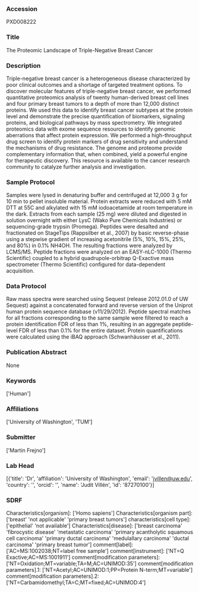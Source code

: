 ### Accession
PXD008222

### Title
The Proteomic Landscape of Triple-Negative Breast Cancer

### Description
Triple-negative breast cancer is a heterogeneous disease characterized by poor clinical outcomes and a shortage of targeted treatment options. To discover molecular features of triple-negative breast cancer, we performed quantitative proteomics analysis of twenty human-derived breast cell lines and four primary breast tumors to a depth of more than 12,000 distinct proteins. We used this data to identify breast cancer subtypes at the protein level and demonstrate the precise quantification of biomarkers, signaling proteins, and biological pathways by mass spectrometry. We integrated proteomics data with exome sequence resources to identify genomic aberrations that affect protein expression. We performed a high-throughput drug screen to identify protein markers of drug sensitivity and understand the mechanisms of drug resistance. The genome and proteome provide complementary information that, when combined, yield a powerful engine for therapeutic discovery. This resource is available to the cancer research community to catalyze further analysis and investigation.

### Sample Protocol
Samples were lysed in denaturing buffer and centrifuged at 12,000 3 g for 10 min to pellet insoluble material. Protein extracts were reduced with 5 mM DTT at 55C and alkylated with 15 mM iodoacetamide at room temperature in the dark. Extracts from each sample (25 mg) were diluted and digested in solution overnight with either LysC (Wako Pure Chemicals Industries) or sequencing-grade trypsin (Promega). Peptides were desalted and fractionated on StageTips (Rappsilber et al., 2007) by basic reverse-phase using a stepwise gradient of increasing acetonitrile (5%, 10%, 15%, 25%, and 80%) in 0.1% NH4OH. The resulting fractions were analyzed by LCMS/MS.  Peptide fractions were analyzed on an EASY-nLC-1000 (Thermo Scientific) coupled to a hybrid quadrupole-orbitrap Q-Exactive mass spectrometer (Thermo Scientific) configured for data-dependent acquisition.

### Data Protocol
Raw mass spectra were searched using Sequest (release 2012.01.0 of UW Sequest) against a concatenated forward and reverse version of the Uniprot human protein sequence database (v11/29/2012). Peptide spectral matches for all fractions corresponding to the same sample were filtered to reach a protein identification FDR of less than 1%, resulting in an aggregate peptide-level FDR of less than 0.1% for the entire dataset. Protein quantifications were calculated using the iBAQ approach (Schwanhäusser et al., 2011).

### Publication Abstract
None

### Keywords
['Human']

### Affiliations
['University of Washington', 'TUM']

### Submitter
['Martin Frejno']

### Lab Head
[{'title': 'Dr', 'affiliation': 'University of Washington', 'email': 'jvillen@uw.edu', 'country': '', 'orcid': '', 'name': 'Judit Villén', 'id': '87270100'}]

### SDRF
Characteristics[organism]: ['Homo sapiens']
Characteristics[organism part]: ['breast' 'not applicable' 'primary breast tumors']
characteristics[cell type]: ['epithelial' 'not available']
Characteristics[disease]: ['breast carcinoma' 'fibrocystic disease' 'metastatic carcinoma'
 'primary acantholytic squamous cell carcinoma' 'primary ductal carcinoma'
 'medulallary carcinoma' 'ductal carcinoma' 'primary breast tumor']
comment[label]: ['AC=MS:1002038;NT=label free sample']
comment[instrument]: ['NT=Q Exactive;AC=MS:1001911']
comment[modification parameters]: ['NT=Oxidation;MT=variable;TA=M;AC=UNIMOD:35']
comment[modification parameters].1: ['NT=Acetyl;AC=UNIMOD:1;PP=Protein N-term;MT=variable']
comment[modification parameters].2: ['NT=Carbamidomethyl;TA=C;MT=fixed;AC=UNIMOD:4']

